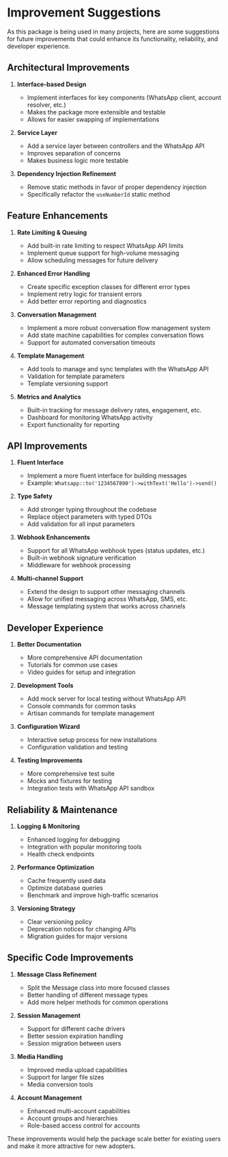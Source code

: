 # Improvement Suggestions

As this package is being used in many projects, here are some suggestions for future improvements that could enhance its functionality, reliability, and developer experience.

## Architectural Improvements

1. **Interface-based Design**
   - Implement interfaces for key components (WhatsApp client, account resolver, etc.)
   - Makes the package more extensible and testable
   - Allows for easier swapping of implementations

2. **Service Layer**
   - Add a service layer between controllers and the WhatsApp API
   - Improves separation of concerns
   - Makes business logic more testable

3. **Dependency Injection Refinement**
   - Remove static methods in favor of proper dependency injection
   - Specifically refactor the `useNumberId` static method

## Feature Enhancements

1. **Rate Limiting & Queuing**
   - Add built-in rate limiting to respect WhatsApp API limits
   - Implement queue support for high-volume messaging
   - Allow scheduling messages for future delivery

2. **Enhanced Error Handling**
   - Create specific exception classes for different error types
   - Implement retry logic for transient errors
   - Add better error reporting and diagnostics

3. **Conversation Management**
   - Implement a more robust conversation flow management system
   - Add state machine capabilities for complex conversation flows
   - Support for automated conversation timeouts

4. **Template Management**
   - Add tools to manage and sync templates with the WhatsApp API
   - Validation for template parameters
   - Template versioning support

5. **Metrics and Analytics**
   - Built-in tracking for message delivery rates, engagement, etc.
   - Dashboard for monitoring WhatsApp activity
   - Export functionality for reporting

## API Improvements

1. **Fluent Interface**
   - Implement a more fluent interface for building messages
   - Example: `Whatsapp::to('1234567890')->withText('Hello')->send()`

2. **Type Safety**
   - Add stronger typing throughout the codebase
   - Replace object parameters with typed DTOs
   - Add validation for all input parameters

3. **Webhook Enhancements**
   - Support for all WhatsApp webhook types (status updates, etc.)
   - Built-in webhook signature verification
   - Middleware for webhook processing

4. **Multi-channel Support**
   - Extend the design to support other messaging channels
   - Allow for unified messaging across WhatsApp, SMS, etc.
   - Message templating system that works across channels

## Developer Experience

1. **Better Documentation**
   - More comprehensive API documentation
   - Tutorials for common use cases
   - Video guides for setup and integration

2. **Development Tools**
   - Add mock server for local testing without WhatsApp API
   - Console commands for common tasks
   - Artisan commands for template management

3. **Configuration Wizard**
   - Interactive setup process for new installations
   - Configuration validation and testing

4. **Testing Improvements**
   - More comprehensive test suite
   - Mocks and fixtures for testing
   - Integration tests with WhatsApp API sandbox

## Reliability & Maintenance

1. **Logging & Monitoring**
   - Enhanced logging for debugging
   - Integration with popular monitoring tools
   - Health check endpoints

2. **Performance Optimization**
   - Cache frequently used data
   - Optimize database queries
   - Benchmark and improve high-traffic scenarios

3. **Versioning Strategy**
   - Clear versioning policy
   - Deprecation notices for changing APIs
   - Migration guides for major versions

## Specific Code Improvements

1. **Message Class Refinement**
   - Split the Message class into more focused classes
   - Better handling of different message types
   - Add more helper methods for common operations

2. **Session Management**
   - Support for different cache drivers
   - Better session expiration handling
   - Session migration between users

3. **Media Handling**
   - Improved media upload capabilities
   - Support for larger file sizes
   - Media conversion tools

4. **Account Management**
   - Enhanced multi-account capabilities
   - Account groups and hierarchies
   - Role-based access control for accounts

These improvements would help the package scale better for existing users and make it more attractive for new adopters.